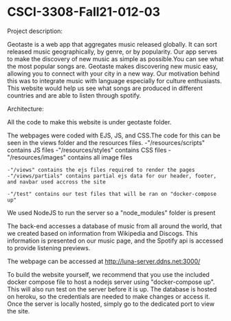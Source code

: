 # CSCI-3308-Fall21-012-03

Project description:

Geotaste is a web app that aggregates music released globally. It can sort released music geographically, by genre, or by popularity. Our app serves to make the discovery of new music as simple as possible.You can see what the most popular songs are. Geotaste makes discovering new music easy, allowing you to connect with your city in a new way. Our motivation behind this was to integrate music with language especially for culture enthusiasts. This website would help us see what songs are produced in different countries and are able to listen through spotify. 

Architecture:

All the code to make this website is under geotaste folder. 

The webpages were coded with EJS, JS, and CSS.The code for this can be seen in the views folder and the resources files.
    -"/resources/scripts" contains JS files
    -"/resources/styles" contains CSS files
    -"/resources/images" contains all image files

    -"/views" contains the ejs files required to render the pages
    -"/views/partials" contains partial ejs data for our header, footer, and navbar used accross the site

    -"/test" contains our test files that will be ran on "docker-compose up"

We used NodeJS to run the server so a "node_modules" folder is present

The back-end accesses a database of music from all around the world, that we created based on information from Wikipedia and Discogs. This information is presented on our music page, and the Spotify api is accessed to provide listening previews. 

The webpage can be accessed at http://luna-server.ddns.net:3000/

To build the website yourself, we recommend that you use the included docker compose file to host a nodejs server using "docker-compose up". This will also run test on the server before it is up. The database is hosted on heroku, so the credentials are needed to make changes or access it. Once the server is locally hosted, simply go to the dedicated port to view the site.
